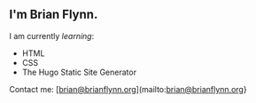 ## I'm Brian Flynn.

I am currently *learning*:
- HTML
- CSS
- The Hugo Static Site Generator

Contact me:
[brian@brianflynn.org](mailto:brian@brianflynn.org}

<!--
**brianflynnlol/brianflynnlol** is a ✨ _special_ ✨ repository because its `README.md` (this file) appears on your GitHub profile.

Here are some ideas to get you started:

- 🔭 I’m currently working on ...
- 🌱 I’m currently learning ...
- 👯 I’m looking to collaborate on ...
- 🤔 I’m looking for help with ...
- 💬 Ask me about ...
- 📫 How to reach me: ...
- 😄 Pronouns: ...
- ⚡ Fun fact: ...
-->
